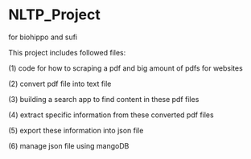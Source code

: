 # NLTP_Project
for biohippo and sufi

This project includes followed files:

(1) code for how to scraping a pdf and big amount of pdfs for websites

(2) convert pdf file into text file





(3) building a search app to find content in these pdf files

(4) extract specific information from these converted pdf files





(5) export these information into json file

(6) manage json file using mangoDB
